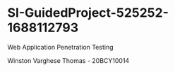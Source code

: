 # SI-GuidedProject-525252-1688112793
<p>Web Application Penetration Testing</p>
Winston Varghese Thomas - 20BCY10014
